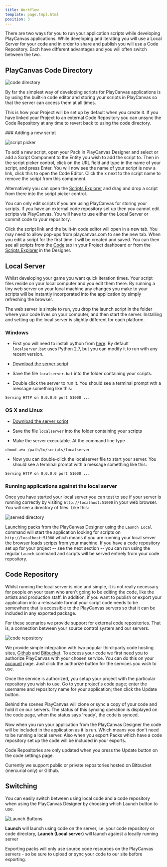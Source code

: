 ```yaml
---
title: Workflow
template: page.tmpl.html
position: 3
---
```


There are two ways for you to run your application scripts while developing PlayCanvas applications. While developing and iterating you will use a Local Server for your code and in order to share and publish you will use a Code Repository. Each have different advantages and you will often switch between the two.

## PlayCanvas Code Directory

![code directory][code_directory]

By far the simplest way of developing scripts for PlayCanvas applications is by using the built-in code editor and storing your scripts in PlayCanvas so that the server can access them at all times.

This is how your Project will be set up by default when you create it. If you have linked your Project to an external Code Repository you can unsync the Code Repository at any time to revert back to using the code directory.

### Adding a new script

![script picker][script_picker]

To add a new script, open your Pack in PlayCanvas Designer and select or add a Script Component to the Entity you wish to add the script to. Then in the script picker control, click on the URL field and type in the name of your script, and press Enter. You will now see the name of your script is now a link, click this to open the Code Editor. Click the x next to the script name to remove the script from this component.

Alternatively you can open the [Scripts Explorer][scripts_explorer] and drag and drop a script from there into the script picker control.

<div class="alert alert-info small">
You can only edit scripts if you are using PlayCanvas for storing your scripts. If you have an external code repository set up then you cannot edit scripts via PlayCanvas. You will have to use either the Local Server or commit code to your repository.
</div>

Click the script link and the built-in code editor will open in a new tab. You may need to allow pop-ups from playcanvas.com to see the new tab. When you edit a script for the first time it will be created and saved. You can then see all scripts from the [Code][code_tab] tab in your Project dashboard or from the [Scripts Explorer][scripts_explorer] in the Designer.

## Local Server

Whilst developing your game you want quick iteration times. Your script files reside on your local computer and you edit them there. By running a tiny web server on your local machine any changes you make to your scripts will be instantly incorporated into the application by simply refreshing the browser.

The web server is simple to run, you drop the launch script in the folder where your code lives on your computer, and then start the server.
Installing and setting up the local server is slightly different for each platform.

### Windows

* First you will need to install python from [here][python]. By default `localserver.bat` uses Python 2.7, but you can modify it to run with any recent version.

* [Download the server script][server_windows]

* Save the file `localserver.bat` into the folder containing your scripts.

* Double click the server to run it. You should see a terminal prompt wth a message something like this:
~~~sh~~~
Serving HTTP on 0.0.0.0 port 51000 ...
~~~

### OS X and Linux

* [Download the server script][server_osx_linux]

* Save the file `localserver` into the folder containing your scripts

* Make the server executable. At the command line type
~~~sh~~~
chmod a+x /path/to/scripts/localserver
~~~

* Now you can double-click the localserver file to start your server. You should see a terminal prompt with a message something like this:
~~~sh~~~
Serving HTTP on 0.0.0.0 port 51000 ...
~~~

### Running applications against the local server

Once you have started your local server you can test to see if your server is running correctly by visiting `http://localhost:51000` in your web browser.
You will see a directory of files. Like this:

![served directory](/images/platform/localserver.png "Local server directory")

Launching packs from the PlayCanvas Designer using the `Launch Local` command will start the application looking for scripts on `http://localhost:51000` which means if you are running your local server the browser loads scripts from your machine. If you have a code repository set up for your project -- see the next section -- you can run using the regular `Launch` command and scripts will be served entirely from your code repository.

## Code Repository

Whilst running the local server is nice and simple, it is not really necessary for people on your team who aren't going to be editing the code, like the artists
and production staff. In addition, if you want to publish or export your application into a releasable format your script code needs to be somewhere that is
accessible to the PlayCanvas servers so that it can be included in any exported package.

For these scenarios we provide support for external code repositories. That is, a connection between your source control system and our servers.

![code repository][code_repository]

We provide simple integration with two popular third-party code hosting sites, [Github](http://github.com) and [Bitbucket](http://bitbucket.org). To access your code we first need you to authorize PlayCanvas with your chosen service. You can do this on your [account](https://playcanvas.com/account) page. Just click the authorize button for the services you wish to use.

Once the service is authorized, you setup your project with the particular repository you wish to use. Go to your project's code page; enter the username and repository name for your application; then click the Update button.

Behind the scenes PlayCanvas will clone or sync a copy of your code and hold it on our servers. The status of this syncing operation is displayed on the code page, when the status says 'ready', the code is synced.

Now when you run your application from the PlayCanvas Designer the code will be included in the application as it is run. Which means you don't need to be running a local server. Also when you export Packs which have a code repository set up the code will be included in your exports.

<div class="pc-notice-message pc-small">
<p>Code Repositories are only updated when you press the Update button on the code settings page.</p>
<p>Currently we support public or private repositories hosted on Bitbucket (mercurial only) or Github.</p>
</div>

## Switching

You can easily switch between using local code and a code repository when using the PlayCanvas Designer by choosing which Launch button to use.

![Launch Buttons][launch_buttons]

**Launch** will launch using code on the server, i.e. your code repository or code directory, **Launch (Local server)** will launch against a locally running server

Exporting packs will only use source code resources on the PlayCanvas servers - so be sure to upload or sync your code to our site before exporting.

[server_osx_linux]: /downloads/localserver
[python]: http://www.python.org/download/
[server_windows]: /downloads/localserver.bat
[launch_buttons]: /images/platform/launch_buttons.png
[script_picker]: /images/platform/component_script.png
[code_directory]: /images/platform/playcanvas_code_repo2.png
[code_repository]: /images/platform/bitbucket_code_repo2.png
[scripts_explorer]: /user-manual/designer/scripts-explorer
[code_tab]: /user-manual/dashboard/code
